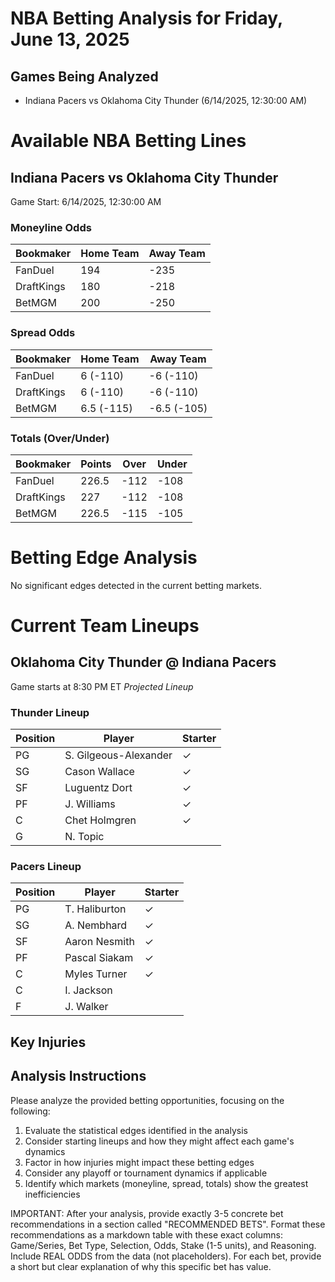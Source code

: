 # NBA Betting Analysis for Friday, June 13, 2025

## Games Being Analyzed

- Indiana Pacers vs Oklahoma City Thunder (6/14/2025, 12:30:00 AM)

# Available NBA Betting Lines

## Indiana Pacers vs Oklahoma City Thunder
Game Start: 6/14/2025, 12:30:00 AM

### Moneyline Odds
| Bookmaker | Home Team | Away Team |
|-----------|-----------|----------|
| FanDuel | 194 | -235 |
| DraftKings | 180 | -218 |
| BetMGM | 200 | -250 |

### Spread Odds
| Bookmaker | Home Team | Away Team |
|-----------|-----------|----------|
| FanDuel | 6 (-110) | -6 (-110) |
| DraftKings | 6 (-110) | -6 (-110) |
| BetMGM | 6.5 (-115) | -6.5 (-105) |

### Totals (Over/Under)
| Bookmaker | Points | Over | Under |
|-----------|--------|------|-------|
| FanDuel | 226.5 | -112 | -108 |
| DraftKings | 227 | -112 | -108 |
| BetMGM | 226.5 | -115 | -105 |


# Betting Edge Analysis

No significant edges detected in the current betting markets.

# Current Team Lineups

## Oklahoma City Thunder @ Indiana Pacers
Game starts at 8:30 PM ET
*Projected Lineup*

### Thunder Lineup
| Position | Player | Starter |
|----------|--------|--------|
| PG | S. Gilgeous-Alexander | ✓ |
| SG | Cason Wallace | ✓ |
| SF | Luguentz Dort | ✓ |
| PF | J. Williams | ✓ |
| C | Chet Holmgren | ✓ |
| G | N. Topic |  |

### Pacers Lineup
| Position | Player | Starter |
|----------|--------|--------|
| PG | T. Haliburton | ✓ |
| SG | A. Nembhard | ✓ |
| SF | Aaron Nesmith | ✓ |
| PF | Pascal Siakam | ✓ |
| C | Myles Turner | ✓ |
| C | I. Jackson |  |
| F | J. Walker |  |



## Key Injuries


## Analysis Instructions

Please analyze the provided betting opportunities, focusing on the following:

1. Evaluate the statistical edges identified in the analysis
2. Consider starting lineups and how they might affect each game's dynamics
3. Factor in how injuries might impact these betting edges
4. Consider any playoff or tournament dynamics if applicable
5. Identify which markets (moneyline, spread, totals) show the greatest inefficiencies

IMPORTANT: After your analysis, provide exactly 3-5 concrete bet recommendations in a section called "RECOMMENDED BETS". Format these recommendations as a markdown table with these exact columns: Game/Series, Bet Type, Selection, Odds, Stake (1-5 units), and Reasoning. Include REAL ODDS from the data (not placeholders). For each bet, provide a short but clear explanation of why this specific bet has value.